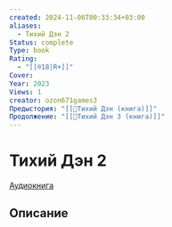 ```yaml
---
created: 2024-11-06T00:33:34+03:00
aliases:
  - Тихий Дэн 2
Status: complete
Type: book
Rating:
  - "[[®️18|R+]]"
Cover:
Year: 2023
Views: 1
creator: ozon671games3
Предыстория: "[[📘Тихий Дэн (книга)]]"
Продолжение: "[[📘Тихий Дэн 3 (книга)]]"
---
```


# Тихий Дэн 2

[Аудиокнига](https://youtu.be/bIUTky60N8Q?si=Qbu2czGIipk6azXZ)



## Описание


